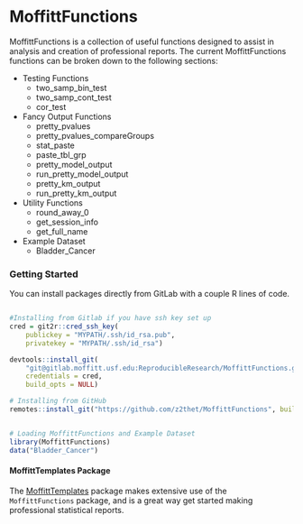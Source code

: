 MoffittFunctions
=============


MoffittFunctions is a collection of useful functions designed to assist in analysis and creation of professional reports. The current MoffittFunctions functions can be broken down to the following sections:

- Testing Functions
  - two_samp_bin_test
  - two_samp_cont_test
  - cor_test
- Fancy Output Functions
  - pretty_pvalues
  - pretty_pvalues_compareGroups
  - stat_paste
  - paste_tbl_grp
  - pretty_model_output
  - run_pretty_model_output
  - pretty_km_output
  - run_pretty_km_output
- Utility Functions
  - round_away_0
  - get_session_info
  - get_full_name
- Example Dataset
  - Bladder_Cancer


### Getting Started
You can install packages directly from GitLab  with a couple R lines of code.

```r

#Installing from Gitlab if you have ssh key set up
cred = git2r::cred_ssh_key(
	publickey = "MYPATH/.ssh/id_rsa.pub", 
	privatekey = "MYPATH/.ssh/id_rsa")

devtools::install_git(
    "git@gitlab.moffitt.usf.edu:ReproducibleResearch/MoffittFunctions.git", 
    credentials = cred, 
    build_opts = NULL)

# Installing from GitHub
remotes::install_git("https://github.com/z2thet/MoffittFunctions", build_opts = NULL)


# Loading MoffittFunctions and Example Dataset
library(MoffittFunctions)
data("Bladder_Cancer")
```

#### MoffittTemplates Package

The [MoffittTemplates](https://gitlab.moffitt.usf.edu:8000/ReproducibleResearch/R_Markdown_Templates) package makes extensive use of the `MoffittFunctions` package, and is a great way get started making professional statistical reports.
